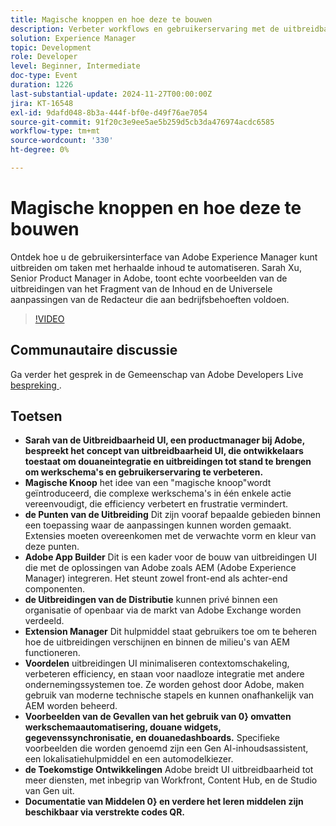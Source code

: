 ```yaml
---
title: Magische knoppen en hoe deze te bouwen
description: Verbeter workflows en gebruikerservaring met de uitbreidbaarheid van de gebruikersinterface van Adobe, zodat u aangepaste integratie kunt bieden via Adobe App Builder, complexe taken kunt vereenvoudigen met een "magische knop" en naadloze integratie met bedrijfssystemen kunt ondersteunen, met toekomstige uitbreidingen naar meer Adobe-services.
solution: Experience Manager
topic: Development
role: Developer
level: Beginner, Intermediate
doc-type: Event
duration: 1226
last-substantial-update: 2024-11-27T00:00:00Z
jira: KT-16548
exl-id: 9dafd048-8b3a-444f-bf0e-d49f76ae7054
source-git-commit: 91f20c3e9ee5ae5b259d5cb3da476974acdc6585
workflow-type: tm+mt
source-wordcount: '330'
ht-degree: 0%

---
```


# Magische knoppen en hoe deze te bouwen

Ontdek hoe u de gebruikersinterface van Adobe Experience Manager kunt uitbreiden om taken met herhaalde inhoud te automatiseren. Sarah Xu, Senior Product Manager in Adobe, toont echte voorbeelden van de uitbreidingen van het Fragment van de Inhoud en de Universele aanpassingen van de Redacteur die aan bedrijfsbehoeften voldoen.


>[!VIDEO](https://video.tv.adobe.com/v/3440037/?learn=on&enablevpops)

## Communautaire discussie

Ga verder het gesprek in de Gemeenschap van Adobe Developers Live [ bespreking ](https://adobe.ly/3Ywf6kg).

## Toetsen

* **Sarah van de Uitbreidbaarheid UI, een productmanager bij Adobe, bespreekt het concept van uitbreidbaarheid UI, die ontwikkelaars toestaat om douaneintegratie en uitbreidingen tot stand te brengen om werkschema&#39;s en gebruikerservaring te verbeteren.**
* **Magische Knoop** het idee van een &quot;magische knoop&quot;wordt geïntroduceerd, die complexe werkschema&#39;s in één enkele actie vereenvoudigt, die efficiency verbetert en frustratie vermindert.
* **de Punten van de Uitbreiding** Dit zijn vooraf bepaalde gebieden binnen een toepassing waar de aanpassingen kunnen worden gemaakt. Extensies moeten overeenkomen met de verwachte vorm en kleur van deze punten.
* **Adobe App Builder** Dit is een kader voor de bouw van uitbreidingen UI die met de oplossingen van Adobe zoals AEM (Adobe Experience Manager) integreren. Het steunt zowel front-end als achter-end componenten.
* **de Uitbreidingen van de Distributie** kunnen privé binnen een organisatie of openbaar via de markt van Adobe Exchange worden verdeeld.
* **Extension Manager** Dit hulpmiddel staat gebruikers toe om te beheren hoe de uitbreidingen verschijnen en binnen de milieu&#39;s van AEM functioneren.
* **Voordelen** uitbreidingen UI minimaliseren contextomschakeling, verbeteren efficiency, en staan voor naadloze integratie met andere ondernemingssystemen toe. Ze worden gehost door Adobe, maken gebruik van moderne technische stapels en kunnen onafhankelijk van AEM worden beheerd.
* **Voorbeelden van de Gevallen van het gebruik van 0} omvatten werkschemaautomatisering, douane widgets, gegevenssynchronisatie, en douanedashboards.** Specifieke voorbeelden die worden genoemd zijn een Gen AI-inhoudsassistent, een lokalisatiehulpmiddel en een automodelkiezer.
* **de Toekomstige Ontwikkelingen** Adobe breidt UI uitbreidbaarheid tot meer diensten, met inbegrip van Workfront, Content Hub, en de Studio van Gen uit.
* **Documentatie van Middelen 0} en verdere het leren middelen zijn beschikbaar via verstrekte codes QR.**
